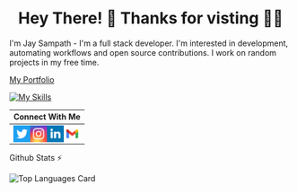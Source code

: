 <h1 align="center"> Hey There! 👋 Thanks for visting 🙋‍♂️  </h1>

<!--
**jaysampath/jaysampath** is a ✨ _special_ ✨ repository because its `README.md` (this file) appears on your GitHub profile.

Here are some ideas to get you started:

- 🔭 I’m currently working on ...
- 🌱 I’m currently learning ...
- 👯 I’m looking to collaborate on ...
- 🤔 I’m looking for help with ...
- 💬 Ask me about ...
- 📫 How to reach me: ...
- 😄 Pronouns: ...
- ⚡ Fun fact: ...
-->



 <p> I'm Jay Sampath - I'm a full stack developer. I'm interested in development, automating workflows and open source contributions. I work on random projects
  in my free time.</p> 
  <p>   <a href="https://sampath-portfolio.vercel.app/" target="_blank" >My Portfolio</a> </p>

[![My Skills](https://skillicons.dev/icons?i=java,spring,hibernate,react,js,html,css,docker,kubernetes,aws,mongodb,mysql,kafka,linux)](#)

|Connect With Me|
|-----|
|<a href="https://twitter.com/JaySampath1"><img align="left" alt=" Twitter" width="30px" src="https://github.com/edent/SuperTinyIcons/blob/master/images/svg/twitter.svg" /></a><a href="https://www.instagram.com/jay_sampath_"><img align="left" alt="s Instagram" width="30px" src="https://github.com/edent/SuperTinyIcons/blob/master/images/svg/instagram.svg" /></a><a href="https://www.linkedin.com/in/jaya-sampath-kolisetty"><img align="left" alt=" LinkedIn" width="30px" src="https://github.com/edent/SuperTinyIcons/blob/master/images/svg/linkedin.svg" /></a></a><a href="mailto:jayasampath111@gmail.com"><img align="left" alt=" Email" width="30px" src="https://github.com/edent/SuperTinyIcons/blob/master/images/svg/gmail.svg" /></a>|

<!--
<p align="center"> 
  Visitor Count<br>
<img src="https://profile-counter.glitch.me/jaysampath/count.svg" />
</p>
-->

<!-- <details> -->

<!-- <summary>Github Stats ⚡</summary> -->
<p>Github Stats ⚡</p>

<!-- ![Github stats](https://github-readme-stats.vercel.app/api?username=jaysampath&theme=highcontrast&show_icons=true&count_private=true) -->
 
![Top Languages Card](https://github-readme-stats.vercel.app/api/top-langs/?username=jaysampath&layout=compact&hide=Matlab,cpp)

<!-- </details> -->


